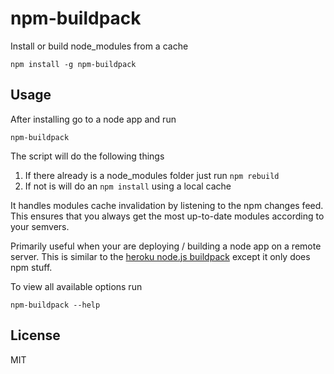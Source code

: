# npm-buildpack

Install or build node_modules from a cache

```
npm install -g npm-buildpack
```

## Usage

After installing go to a node app and run

```
npm-buildpack
```

The script will do the following things

1. If there already is a node_modules folder just run `npm rebuild`
2. If not is will do an `npm install` using a local cache

It handles modules cache invalidation by listening to the npm changes feed.
This ensures that you always get the most up-to-date modules according to your semvers.

Primarily useful when your are deploying / building a node app on a remote server.
This is similar to the [heroku node.js buildpack](https://github.com/heroku/heroku-buildpack-nodejs) except it only does npm stuff.

To view all available options run

```
npm-buildpack --help
```

## License

MIT
